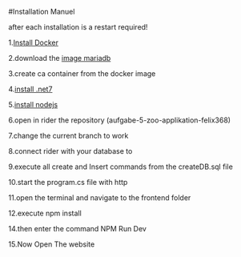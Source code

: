 #Installation Manuel

after each installation is a restart required!

1.[Install Docker](https://docs.docker.com/desktop/install/windows-install/)

2.download the [image mariadb](https://mariadb.com/kb/en/installing-and-using-mariadb-via-docker/)

3.create ca container from the docker image

4.[install .net7](https://dotnet.microsoft.com/en-us/download)

5.[install nodejs](https://nodejs.org/en/download)

6.open in rider the repository (aufgabe-5-zoo-applikation-felix368)

7.change the current branch to work

8.connect rider with your database to

9.execute all create and Insert commands from the createDB.sql file

10.start the program.cs file with http

11.open the terminal and navigate to the frontend folder

12.execute npm install

14.then enter the command NPM Run Dev

15.Now Open The website
